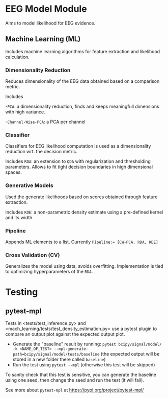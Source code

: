 # EEG Model Module

Aims to model likelihood for EEG evidence.

## Machine Learning (ML)

Includes machine learning algorithms for feature extraction and likelihood calculation.

### Dimensionality Reduction

Reduces dimensionality of the EEG data obtained based on a comparison metric. 

Includes 

-`PCA`: a dimensionality reduction, finds and keeps meaningfull dimensions with high variance.

-`Channel-Wise-PCA`: a PCA per channel

### Classifier

Classifiers for EEG likelihood computation is used as a dimensionality reduction wrt. the decision metric.

Includes `RDA`: an extension to `QDA` with regularization and thresholding parameters. Allows to fit tight decision boundaries in high dimensional spaces.

### Generative Models

Used the generate likelihoods based on scores obtained through feature extraction.

Includes `KDE`: a non-parametric density estimate using a pre-defined kernel and its width.

### Pipeline

Appends ML elements to a list. Currently `Pipeline:= [CW-PCA, RDA, KDE]`

### Cross Validation (CV)

Generalizes the model using data, avoids overfitting. Implementation is tied to optimizing hyperparameters of the `RDA`.

# Testing
## pytest-mpl

Tests in <tests/test_inference.py> and <mach_learning/tests/test_density_estimation.py> use a pytest plugin to compare an output plot against the expected output plot.

- Generate the "baseline" result by running: `pytest bcipy/signal/model/ -k <NAME_OF_TEST> --mpl-generate-path=bcipy/signal/model/tests/baseline` 
  (the expected output will be stored in a new folder there called `baseline`)
- Run the test using `pytest --mpl` (otherwise this test will be skipped)

To sanity check that this test is sensitive, you can generate the baseline using one seed, then change the seed and run the test (it will fail).

See more about `pytest-mpl` at https://pypi.org/project/pytest-mpl/

